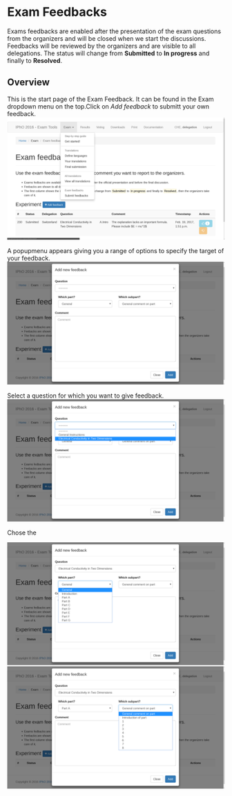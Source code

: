 # Exam Feedbacks
Exams feedbacks are enabled after the presentation of the exam questions from the organizers and will be closed when we start the discussions.
Feedbacks will be reviewed by the organizers and are visible to all delegations.
The status will change from **Submitted** to **In progress** and finally to **Resolved**.

## Overview
This is the start page of the Exam Feedback. It can be found in the Exam dropdown menu on the top.Click on *Add feedback* to submitt your own feedback.
![feedback overview](img/feedback_overview0.png)

A popupmenu appears giving you a range of options to specify the target of your feedback.
![feedback popupmenu](img/feedback_add0.png)

Select a question for which you want to give feedback.
![feedback select question](img/feedback_add1.png)

Chose the

![feedback choose part](img/feedback_add2.png)![feedback choose subpart](img/feedback_add3.png)



